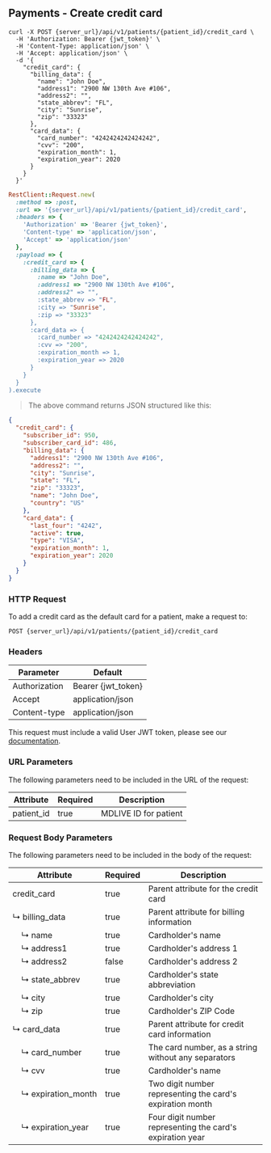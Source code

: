 ## Payments - Create credit card

```shell
curl -X POST {server_url}/api/v1/patients/{patient_id}/credit_card \
  -H 'Authorization: Bearer {jwt_token}' \
  -H 'Content-Type: application/json' \
  -H 'Accept: application/json' \
  -d '{
    "credit_card": {
      "billing_data": {
        "name": "John Doe",
        "address1": "2900 NW 130th Ave #106",
        "address2": "",
        "state_abbrev": "FL",
        "city": "Sunrise",
        "zip": "33323"
      },
      "card_data": {
        "card_number": "4242424242424242",
        "cvv": "200",
        "expiration_month": 1,
        "expiration_year": 2020
      }
    }
  }'
```

```ruby
RestClient::Request.new(
  :method => :post,
  :url => '{server_url}/api/v1/patients/{patient_id}/credit_card',
  :headers => {
    'Authorization' => 'Bearer {jwt_token}',
    'Content-type' => 'application/json',
    'Accept' => 'application/json'
  },
  :payload => {
    :credit_card => {
      :billing_data => {
        :name => "John Doe",
        :address1 => "2900 NW 130th Ave #106",
        :address2" => "",
        :state_abbrev => "FL",
        :city => "Sunrise",
        :zip => "33323"
      },
      :card_data => {
        :card_number => "4242424242424242",
        :cvv => "200",
        :expiration_month => 1,
        :expiration_year => 2020
      }
    }
  }
).execute
```

> The above command returns JSON structured like this:

```json
{
  "credit_card": {
    "subscriber_id": 950,
    "subscriber_card_id": 486,
    "billing_data": {
      "address1": "2900 NW 130th Ave #106",
      "address2": "",
      "city": "Sunrise",
      "state": "FL",
      "zip": "33323",
      "name": "John Doe",
      "country": "US"
    },
    "card_data": {
      "last_four": "4242",
      "active": true,
      "type": "VISA",
      "expiration_month": 1,
      "expiration_year": 2020
    }
  }
}
```


### HTTP Request

To add a credit card as the default card for a patient, make a request to:

`POST {server_url}/api/v1/patients/{patient_id}/credit_card`


### Headers

Parameter     | Default
--------------|------------------------
Authorization | Bearer {jwt_token}
Accept        | application/json
Content-type  | application/json

This request must include a valid User JWT token, please see our [documentation](#user-tokens).


### URL Parameters

The following parameters need to be included in the URL of the request:

Attribute  | Required | Description
-----------|----------|----------------------
patient_id | true     | MDLIVE ID for patient


### Request Body Parameters

The following parameters need to be included in the body of the request:

Attribute                                       | Required | Description
----------------------------------------------- |----------|--------------------
credit_card                                     | true     | Parent attribute for the credit card
↳&nbsp;billing_data                             | true     | Parent attribute for billing information
&nbsp;&nbsp;&nbsp;&nbsp;↳&nbsp;name             | true     | Cardholder's name
&nbsp;&nbsp;&nbsp;&nbsp;↳&nbsp;address1         | true     | Cardholder's address 1
&nbsp;&nbsp;&nbsp;&nbsp;↳&nbsp;address2         | false    | Cardholder's address 2
&nbsp;&nbsp;&nbsp;&nbsp;↳&nbsp;state_abbrev     | true     | Cardholder's state abbreviation
&nbsp;&nbsp;&nbsp;&nbsp;↳&nbsp;city             | true     | Cardholder's city
&nbsp;&nbsp;&nbsp;&nbsp;↳&nbsp;zip              | true     | Cardholder's ZIP Code
↳&nbsp;card_data                                | true     | Parent attribute for credit card information
&nbsp;&nbsp;&nbsp;&nbsp;↳&nbsp;card_number      | true     | The card number, as a string without any separators
&nbsp;&nbsp;&nbsp;&nbsp;↳&nbsp;cvv              | true     | Cardholder's name
&nbsp;&nbsp;&nbsp;&nbsp;↳&nbsp;expiration_month | true     | Two digit number representing the card's expiration month
&nbsp;&nbsp;&nbsp;&nbsp;↳&nbsp;expiration_year  | true     | Four digit number representing the card's expiration year
